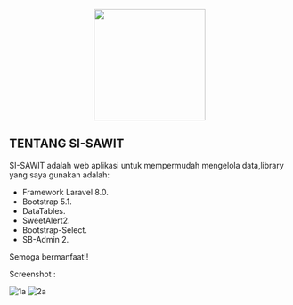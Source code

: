 <p align="center"><a href="#" target="_blank"><img src="https://user-images.githubusercontent.com/72617038/201920210-b9526346-f6f3-4828-92d9-fbc01c972da4.png" width="200"></a></p>

## TENTANG SI-SAWIT

SI-SAWIT adalah web aplikasi untuk mempermudah mengelola data,library yang saya gunakan adalah:

- Framework Laravel 8.0.
- Bootstrap 5.1.
- DataTables.
- SweetAlert2.
- Bootstrap-Select.
- SB-Admin 2.

Semoga bermanfaat!!

Screenshot :

![1a](https://user-images.githubusercontent.com/72617038/205610744-e0ad3d36-ecf7-4f54-8967-ff685221de68.png)
![2a](https://user-images.githubusercontent.com/72617038/205610760-58ef11e8-6dfa-49aa-a053-3a3a9349788c.png)
